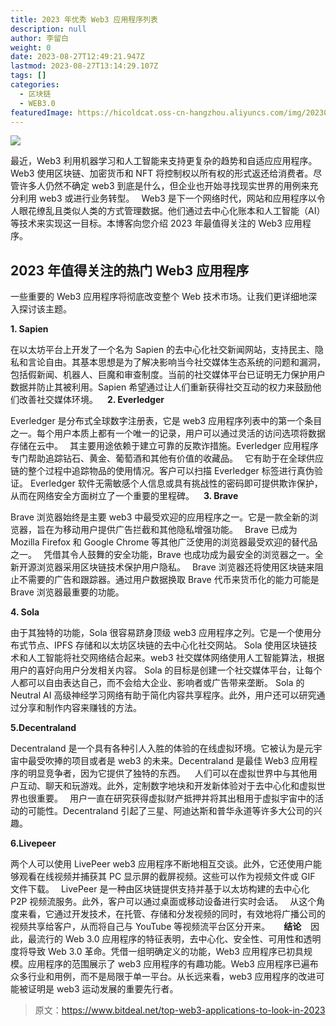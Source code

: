 ```yaml
---
title: 2023 年优秀 Web3 应用程序列表
description: null
author: 李留白
weight: 0
date: 2023-08-27T12:49:21.947Z
lastmod: 2023-08-27T13:14:29.107Z
tags: []
categories:
  - 区块链
  - WEB3.0
featuredImage: https://hicoldcat.oss-cn-hangzhou.aliyuncs.com/img/20230827191346.png
---
```


![](https://hicoldcat.oss-cn-hangzhou.aliyuncs.com/img/20230827191346.png)

最近，Web3 利用机器学习和人工智能来支持更复杂的趋势和自适应应用程序。Web3 使用区块链、加密货币和 NFT 将控制权以所有权的形式返还给消费者。尽管许多人仍然不确定 web3 到底是什么，但企业也开始寻找现实世界的用例来充分利用 web3 或进行业务转型。 
Web3 是下一个网络时代，网站和应用程序以令人眼花缭乱且类似人类的方式管理数据。他们通过去中心化账本和人工智能（AI）等技术来实现这一目标。本博客向您介绍 2023 年最值得关注的 Web3 应用程序。

## 2023 年值得关注的热门 Web3 应用程序

一些重要的 Web3 应用程序将彻底改变整个 Web 技术市场。让我们更详细地深入探讨该主题。 

**1. Sapien**

在以太坊平台上开发了一个名为 Sapien 的去中心化社交新闻网站，支持民主、隐私和言论自由。其基本思想是为了解决影响当今社交媒体生态系统的问题和漏洞，包括假新闻、机器人、巨魔和审查制度。当前的社交媒体平台已证明无力保护用户数据并防止其被利用。Sapien 希望通过让人们重新获得社交互动的权力来鼓励他们改善社交媒体环境。
 
**2. Everledger** 

Everledger 是分布式全球数字注册表，它是 web3 应用程序列表中的第一个条目之一。每个用户本质上都有一个唯一的记录，用户可以通过灵活的访问选项将数据存储在云中。 
其主要用途依赖于建立可靠的反欺诈措施。Everledger 应用程序专门帮助追踪钻石、黄金、葡萄酒和其他有价值的收藏品。 
它有助于在全球供应链的整个过程中追踪物品的使用情况。客户可以扫描 Everledger 标签进行真伪验证。
Everledger 软件无需敏感个人信息或具有挑战性的密码即可提供欺诈保护，从而在网络安全方面树立了一个重要的里程碑。
 
**3. Brave** 

Brave 浏览器始终是主要 web3 中最受欢迎的应用程序之一。它是一款全新的浏览器，旨在为移动用户提供广告拦截和其他隐私增强功能。 
Brave 已成为 Mozilla Firefox 和 Google Chrome 等其他广泛使用的浏览器最受欢迎的替代品之一。 
凭借其令人鼓舞的安全功能，Brave 也成功成为最安全的浏览器之一。全新开源浏览器采用区块链技术保护用户隐私。 
Brave 浏览器还将使用区块链来阻止不需要的广告和跟踪器。通过用户数据换取 Brave 代币来货币化的能力可能是 Brave 浏览器最重要的功能。 

**4. Sola**  

由于其独特的功能，Sola 很容易跻身顶级 web3 应用程序之列。它是一个使用分布式节点、IPFS 存储和以太坊区块链的去中心化社交网站。
Sola 使用区块链技术和人工智能将社交网络结合起来。web3 社交媒体网络使用人工智能算法，根据用户的喜好向用户分发相关内容。
Sola 的目标是创建一个社交媒体平台，让每个人都可以自由表达自己，而不会给大企业、影响者或广告带来垄断。
Sola 的 Neutral AI 高级神经学习网络有助于简化内容共享程序。此外，用户还可以研究通过分享和制作内容来赚钱的方法。

**5.Decentraland**  

Decentraland 是一个具有各种引人入胜的体验的在线虚拟环境。它被认为是元宇宙中最受吹捧的项目或者是 web3 的未来。Decentraland 是最佳 Web3 应用程序的明显竞争者，因为它提供了独特的东西。  
人们可以在虚拟世界中与其他用户互动、聊天和玩游戏。此外，定制数字地块和开发新体验对于去中心化和虚拟世界也很重要。 
用户一直在研究获得虚拟财产抵押并将其出租用于虚拟宇宙中的活动的可能性。Decentraland 引起了三星、阿迪达斯和普华永道等许多大公司的兴趣。 

**6.Livepeer** 

两个人可以使用 LivePeer web3 应用程序不断地相互交谈。此外，它还使用户能够观看在线视频并捕获其 PC 显示屏的截屏视频。这些可以作为视频文件或 GIF 文件下载。 
LivePeer 是一种由区块链提供支持并基于以太坊构建的去中心化 P2P 视频流服务。此外，客户可以通过桌面或移动设备进行实时会话。 
从这个角度来看，它通过开发技术，在托管、存储和分发视频的同时，有效地将广播公司的视频共享给客户，从而将自己与 YouTube 等视频流平台区分开来。 
 
**结论**
 
因此，最流行的 Web 3.0 应用程序的特征表明，去中心化、安全性、可用性和透明度将导致 Web 3.0 革命。凭借一组明确定义的功能，Web3 应用程序已初具规模。应用程序的范围展示了 web3 应用程序的有趣功能。Web3 应用程序已遍布众多行业和用例，而不是局限于单一平台。从长远来看，web3 应用程序的改进可能被证明是 web3 运动发展的重要先行者。

>原文：https://www.bitdeal.net/top-web3-applications-to-look-in-2023